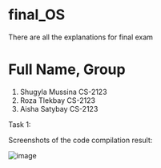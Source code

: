 # final_OS
There are all the explanations for final exam

# Full Name, Group 
1)	Shugyla Mussina	CS-2123
2)	Roza Tlekbay	CS-2123
3)	Aisha Satybay	CS-2123

Task 1:


Screenshots of the code compilation result:

![image](https://user-images.githubusercontent.com/86833038/218450877-09f11949-274a-497e-bf14-cf78429a11f2.png)
